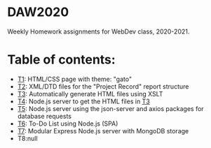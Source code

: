 # DAW2020
Weekly Homework assignments for WebDev class, 2020-2021.

Table of contents:
======
* <a href="T1">T1</a>: HTML/CSS page with theme: "gato"</br>
* <a href="T2">T2</a>: XML/DTD files for the "Project Record" report structure</br>
* <a href="T3">T3</a>: Automatically generate HTML files using XSLT</br>
* <a href="T4">T4</a>: Node.js server to get the HTML files in <a href=T3>T3<a></br>
* <a href="T5">T5</a>: Node.js server using the json-server and axios packages for database requests</br>
* <a href="T6">T6</a>: To-Do List using Node.js (SPA)</br>
* <a href="T7">T7</a>: Modular Express Node.js server with MongoDB storage</br>
* T8:null</br>
